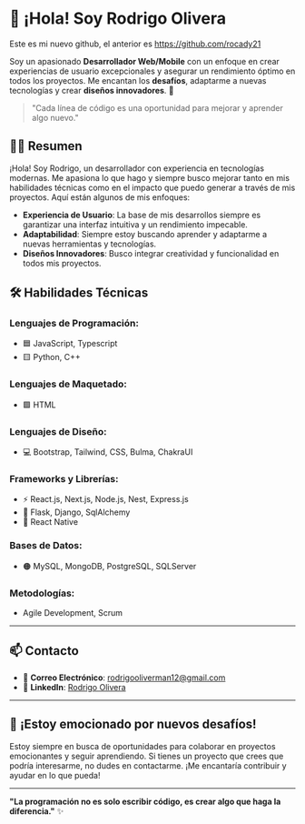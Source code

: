 # 👋 ¡Hola! Soy Rodrigo Olivera

Este es mi nuevo github, el anterior es  https://github.com/rocady21

Soy un apasionado **Desarrollador Web/Mobile** con un enfoque en crear experiencias de usuario excepcionales y asegurar un rendimiento óptimo en todos los proyectos. Me encantan los **desafíos**, adaptarme a nuevas tecnologías y crear **diseños innovadores**. 🚀

> "Cada línea de código es una oportunidad para mejorar y aprender algo nuevo." 

## 🧑‍💻 **Resumen**

¡Hola! Soy Rodrigo, un desarrollador con experiencia en tecnologías modernas. Me apasiona lo que hago y siempre busco mejorar tanto en mis habilidades técnicas como en el impacto que puedo generar a través de mis proyectos. Aquí están algunos de mis enfoques:

- **Experiencia de Usuario**: La base de mis desarrollos siempre es garantizar una interfaz intuitiva y un rendimiento impecable.
- **Adaptabilidad**: Siempre estoy buscando aprender y adaptarme a nuevas herramientas y tecnologías.
- **Diseños Innovadores**: Busco integrar creatividad y funcionalidad en todos mis proyectos.

## 🛠️ **Habilidades Técnicas**

### **Lenguajes de Programación:**
- 🟦 JavaScript, Typescript
- 🟨 Python, C++

### **Lenguajes de Maquetado:**
- 🟩 HTML

### **Lenguajes de Diseño:**
- 💻 Bootstrap, Tailwind, CSS, Bulma, ChakraUI

### **Frameworks y Librerías:**
- ⚡ React.js, Next.js, Node.js, Nest, Express.js
- 🐍 Flask, Django, SqlAlchemy
- 📱 React Native

### **Bases de Datos:**
- 🟠 MySQL, MongoDB, PostgreSQL, SQLServer

### **Metodologías:**
- Agile Development, Scrum

---

## 📫 **Contacto**

- 📧 **Correo Electrónico**: [rodrigooliverman12@gmail.com](mailto:rodrigooliverman12@gmail.com)
- 💼 **LinkedIn**: [Rodrigo Olivera](https://www.linkedin.com/in/rodrigo-olivera-4b1407219/)

---

## 🚀 ¡Estoy emocionado por nuevos desafíos!

Estoy siempre en busca de oportunidades para colaborar en proyectos emocionantes y seguir aprendiendo. Si tienes un proyecto que crees que podría interesarme, no dudes en contactarme. ¡Me encantaría contribuir y ayudar en lo que pueda!

---

**"La programación no es solo escribir código, es crear algo que haga la diferencia."** ✨
